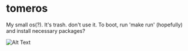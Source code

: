 # tomeros
My small os(?). It's trash. don't use it.
To boot, run 'make run' (hopefully) and install necessary packages?

![Alt Text](https://media.giphy.com/media/l1J9JoWORMg8MCHHq/giphy.gif)
